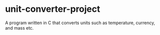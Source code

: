 # unit-converter-project
A program written in C that converts units such as temperature, currency, and mass etc.
